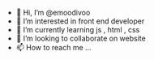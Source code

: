 - 👋 Hi, I’m @emoodivoo
- 👀 I’m interested in front end developer
- 🌱 I’m currently learning js , html , css
- 💞️ I’m looking to collaborate on website
- 📫 How to reach me ...

<!---
emoodivoo/emoodivoo is a ✨ special ✨ repository because its `README.md` (this file) appears on your GitHub profile.
You can click the Preview link to take a look at your changes.
--->
